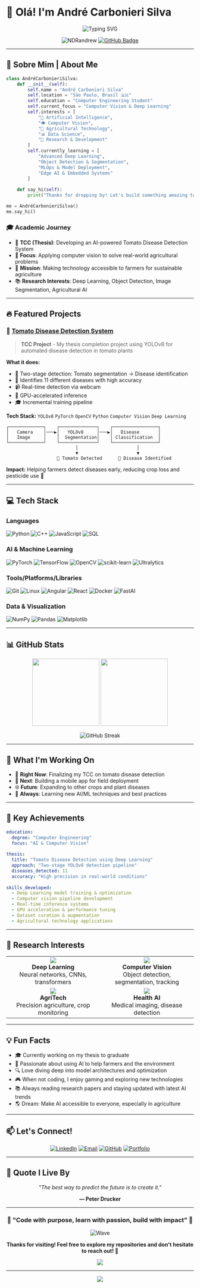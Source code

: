 # 👋 Olá! I'm André Carbonieri Silva

<div align="center">
  
  ![Typing SVG](https://readme-typing-svg.herokuapp.com?font=Fira+Code&size=24&duration=3000&pause=1000&color=2E9EF7&center=true&vCenter=true&multiline=true&width=600&height=100&lines=Computer+Vision+%7C+AI+Researcher;Turning+Images+into+Insights;Building+Smart+Agricultural+Solutions)

</div>

<p align="center">
  <img src="https://komarev.com/ghpvc/?username=NDRandrew&label=Profile%20Views&color=0e75b6&style=flat" alt="NDRandrew" />
  <a href="https://github.com/NDRandrew?tab=followers">
    <img src="https://img.shields.io/github/followers/NDRandrew?label=Followers&style=social" alt="GitHub Badge">
  </a>
</p>

---

## 🚀 Sobre Mim | About Me

```python
class AndréCarbonieriSilva:
    def __init__(self):
        self.name = "André Carbonieri Silva"
        self.location = "São Paulo, Brasil 🇧🇷"
        self.education = "Computer Engineering Student"
        self.current_focus = "Computer Vision & Deep Learning"
        self.interests = [
            "🤖 Artificial Intelligence",
            "👁️ Computer Vision", 
            "🌱 Agricultural Technology",
            "📊 Data Science",
            "🔬 Research & Development"
        ]
        self.currently_learning = [
            "Advanced Deep Learning",
            "Object Detection & Segmentation",
            "MLOps & Model Deployment",
            "Edge AI & Embedded Systems"
        ]
        
    def say_hi(self):
        print("Thanks for dropping by! Let's build something amazing together! 🚀")

me = AndréCarbonieriSilva()
me.say_hi()
```

### 🎓 Academic Journey

- 🔬 **TCC (Thesis)**: Developing an AI-powered Tomato Disease Detection System
- 🌾 **Focus**: Applying computer vision to solve real-world agricultural problems
- 🎯 **Mission**: Making technology accessible to farmers for sustainable agriculture
- 📚 **Research Interests**: Deep Learning, Object Detection, Image Segmentation, Agricultural AI

---

## 🔥 Featured Projects

### 🍅 [Tomato Disease Detection System](https://github.com/NDRandrew/tomato-disease-detection)
> **TCC Project** - My thesis completion project using YOLOv8 for automated disease detection in tomato plants

**What it does:**
- 🎯 Two-stage detection: Tomato segmentation → Disease identification
- 🦠 Identifies 11 different diseases with high accuracy
- 📹 Real-time detection via webcam
- 🚀 GPU-accelerated inference
- 🎓 Incremental training pipeline

**Tech Stack:** `YOLOv8` `PyTorch` `OpenCV` `Python` `Computer Vision` `Deep Learning`

```
┌─────────────┐    ┌──────────────┐    ┌─────────────────┐
│   Camera    │───▶│   YOLOv8     │───▶│   Disease       │
│   Image     │    │  Segmentation│    │ Classification  │
└─────────────┘    └──────────────┘    └─────────────────┘
                          │                      │
                          ▼                      ▼
                   🍅 Tomato Detected      🦠 Disease Identified
```

**Impact:** Helping farmers detect diseases early, reducing crop loss and pesticide use 🌱

---

## 💻 Tech Stack

### Languages
![Python](https://img.shields.io/badge/Python-3776AB?style=for-the-badge&logo=python&logoColor=white)
![C++](https://img.shields.io/badge/C++-00599C?style=for-the-badge&logo=cplusplus&logoColor=white)
![JavaScript](https://img.shields.io/badge/JavaScript-F7DF1E?style=for-the-badge&logo=javascript&logoColor=black)
![SQL](https://img.shields.io/badge/SQL-4479A1?style=for-the-badge&logo=mysql&logoColor=white)

### AI & Machine Learning
![PyTorch](https://img.shields.io/badge/PyTorch-EE4C2C?style=for-the-badge&logo=pytorch&logoColor=white)
![TensorFlow](https://img.shields.io/badge/TensorFlow-FF6F00?style=for-the-badge&logo=tensorflow&logoColor=white)
![OpenCV](https://img.shields.io/badge/OpenCV-5C3EE8?style=for-the-badge&logo=opencv&logoColor=white)
![scikit-learn](https://img.shields.io/badge/scikit--learn-F7931E?style=for-the-badge&logo=scikit-learn&logoColor=white)
![Ultralytics](https://img.shields.io/badge/Ultralytics-00FFFF?style=for-the-badge&logo=yolo&logoColor=black)

### Tools/Platforms/Libraries
![Git](https://img.shields.io/badge/Git-F05032?style=for-the-badge&logo=git&logoColor=white)
![Linux](https://img.shields.io/badge/Linux-FCC624?style=for-the-badge&logo=linux&logoColor=black)
![Angular](https://img.shields.io/badge/Angular-F37626?style=for-the-badge&logo=angular&logoColor=white)
![React](https://img.shields.io/badge/React-F37626?style=for-the-badge&logo=react&logoColor=black)
![Docker](https://img.shields.io/badge/Docker-2496ED?style=for-the-badge&logo=docker&logoColor=white)
![FastAI](https://img.shields.io/badge/FastAI-F37626?style=for-the-badge&logo=fastai&logoColor=black)

### Data & Visualization
![NumPy](https://img.shields.io/badge/NumPy-013243?style=for-the-badge&logo=numpy&logoColor=white)
![Pandas](https://img.shields.io/badge/Pandas-150458?style=for-the-badge&logo=pandas&logoColor=white)
![Matplotlib](https://img.shields.io/badge/Matplotlib-11557c?style=for-the-badge&logo=python&logoColor=white)

---

## 📊 GitHub Stats

<div align="center">
  
  <img height="180em" src="https://github-readme-stats.vercel.app/api?username=NDRandrew&show_icons=true&theme=tokyonight&include_all_commits=true&count_private=true"/>
  <img height="180em" src="https://github-readme-stats.vercel.app/api/top-langs/?username=NDRandrew&layout=compact&langs_count=8&theme=tokyonight"/>

</div>

<div align="center">
  
  ![GitHub Streak](https://github-readme-streak-stats.herokuapp.com/?user=NDRandrew&theme=tokyonight)
  
</div>

---

## 🎯 What I'm Working On

- 🍅 **Right Now**: Finalizing my TCC on tomato disease detection
- 📱 **Next**: Building a mobile app for field deployment
- 🌐 **Future**: Expanding to other crops and plant diseases
- 🤖 **Always**: Learning new AI/ML techniques and best practices

---

## 🌟 Key Achievements

```yaml
education:
  degree: "Computer Engineering"
  focus: "AI & Computer Vision"
  
thesis:
  title: "Tomato Disease Detection using Deep Learning"
  approach: "Two-stage YOLOv8 detection pipeline"
  diseases_detected: 11
  accuracy: "High precision in real-world conditions"
  
skills_developed:
  - Deep Learning model training & optimization
  - Computer vision pipeline development
  - Real-time inference systems
  - GPU acceleration & performance tuning
  - Dataset curation & augmentation
  - Agricultural technology applications
```

---

## 🔬 Research Interests

<table>
  <tr>
    <td align="center" width="50%">
      <img src="https://img.icons8.com/color/96/000000/artificial-intelligence.png"/>
      <br><b>Deep Learning</b>
      <br>Neural networks, CNNs, transformers
    </td>
    <td align="center" width="50%">
      <img src="https://img.icons8.com/color/96/000000/camera.png"/>
      <br><b>Computer Vision</b>
      <br>Object detection, segmentation, tracking
    </td>
  </tr>
  <tr>
    <td align="center" width="50%">
      <img src="https://img.icons8.com/color/96/000000/plant.png"/>
      <br><b>AgriTech</b>
      <br>Precision agriculture, crop monitoring
    </td>
    <td align="center" width="50%">
      <img src="https://img.icons8.com/color/96/000000/medical-heart.png"/>
      <br><b>Health AI</b>
      <br>Medical imaging, disease detection
    </td>
  </tr>
</table>

---

## 💡 Fun Facts

- 🎓 Currently working on my thesis to graduate
- 🌱 Passionate about using AI to help farmers and the environment
- 🔍 Love diving deep into model architectures and optimization
- 🎮 When not coding, I enjoy gaming and exploring new technologies
- 📚 Always reading research papers and staying updated with latest AI trends
- 🌎 Dream: Make AI accessible to everyone, especially in agriculture

---

## 📫 Let's Connect!

<div align="center">

[![LinkedIn](https://img.shields.io/badge/LinkedIn-0077B5?style=for-the-badge&logo=linkedin&logoColor=white)](https://linkedin.com/in/yourprofile)
[![Email](https://img.shields.io/badge/Email-D14836?style=for-the-badge&logo=gmail&logoColor=white)](mailto:your.email@example.com)
[![GitHub](https://img.shields.io/badge/GitHub-100000?style=for-the-badge&logo=github&logoColor=white)](https://github.com/NDRandrew)
[![Portfolio](https://img.shields.io/badge/Portfolio-FF5722?style=for-the-badge&logo=todoist&logoColor=white)](https://yourportfolio.com)

</div>

---

## 💭 Quote I Live By

<div align="center">
  
  *"The best way to predict the future is to create it."*
  
  **— Peter Drucker**

</div>


---

<div align="center">
  
  ### 🌟 "Code with purpose, learn with passion, build with impact" 🌟
  
  ![Wave](https://raw.githubusercontent.com/mayhemantt/mayhemantt/Update/svg/Bottom.svg)
  
  **Thanks for visiting! Feel free to explore my repositories and don't hesitate to reach out! 🚀**
  
  ![](https://hit.yhype.me/github/profile?user_id=NDRandrew)
  
</div>


---

<p align="center">
  <img src="https://capsule-render.vercel.app/api?type=waving&color=gradient&height=100&section=footer"/>
</p>
